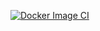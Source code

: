 [![Docker Image CI](https://github.com/Galerypubg/vd03/actions/workflows/docker-image.yml/badge.svg)](https://github.com/Galerypubg/vd03/actions/workflows/docker-image.yml)










